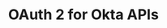 ---
title: OAuth 2 for Okta APIs
excerpt: Learn how to interact with Okta APIs using scoped OAuth 2.0 access tokens.
layout: Guides
sections: 
 - overview
 - create-oauth-app
 - use-client-credentials-grant-flow
 - define-allowed-scopes
 - request-access-token
 - get-access-token-using-service-app
 - save-access-token
 - scopes
---